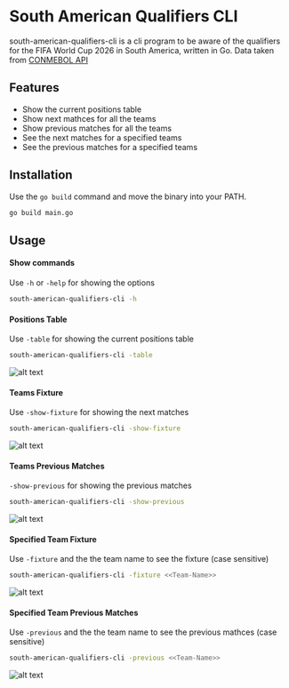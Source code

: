 # South American Qualifiers CLI

south-american-qualifiers-cli is a cli program to be aware of the qualifiers for the FIFA World Cup 2026 in South America, written in Go.
Data taken from [CONMEBOL API](https://github.com/fcoagz/conmebol)

## Features

* Show the current positions table
* Show next mathces for all the teams 
* Show previous matches for all the teams
* See the next matches for a specified teams
* See the previous matches for a specified teams

## Installation

Use the `go build` command and move the binary into your PATH.

```bash
go build main.go
```

## Usage

#### Show commands
Use `-h` or `-help` for showing the options

```bash
south-american-qualifiers-cli -h
```

#### Positions Table
Use `-table` for showing the current positions table

```bash
south-american-qualifiers-cli -table
```

![alt text](media/table)

#### Teams Fixture
Use `-show-fixture` for showing the next matches

```bash
south-american-qualifiers-cli -show-fixture
```

![alt text](media/show-fixture)

#### Teams Previous Matches
`-show-previous` for showing the previous matches

```bash
south-american-qualifiers-cli -show-previous
```

![alt text](media/show-previous)

#### Specified Team Fixture
Use `-fixture` and the the team name to see the fixture (case sensitive)

```bash
south-american-qualifiers-cli -fixture <<Team-Name>>
```

![alt text](media/fixture)

#### Specified Team Previous Matches
Use `-previous` and the the team name to see the previous mathces (case sensitive)

```bash
south-american-qualifiers-cli -previous <<Team-Name>>
```

![alt text](media/previous)

